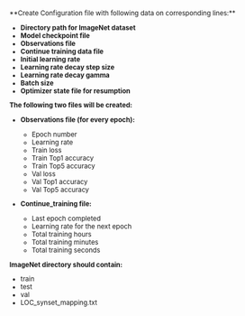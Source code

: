 <small>
**Create Configuration file with following data on corresponding lines:**
  
- **Directory path for ImageNet dataset**
- **Model checkpoint file**
- **Observations file**
- **Continue training data file** 
- **Initial learning rate** 
- **Learning rate decay step size** 
- **Learning rate decay gamma** 
- **Batch size** 
- **Optimizer state file for resumption** 

**The following two files will be created:**

- **Observations file (for every epoch):**
  - Epoch number
  - Learning rate
  - Train loss
  - Train Top1 accuracy
  - Train Top5 accuracy
  - Val loss
  - Val Top1 accuracy
  - Val Top5 accuracy

- **Continue_training file:**
  - Last epoch completed
  - Learning rate for the next epoch
  - Total training hours
  - Total training minutes
  - Total training seconds

**ImageNet directory should contain:**

- train
- test
- val
- LOC_synset_mapping.txt

</small>
